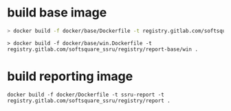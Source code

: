 # build base image

```sh
> docker build -f docker/base/Dockerfile -t registry.gitlab.com/softsquare_ssru/registry/report-base .
```

```
> docker build -f docker/base/win.Dockerfile -t registry.gitlab.com/softsquare_ssru/registry/report-base/win .
```

# build reporting image
```
docker build -f docker/Dockerfile -t ssru-report -t registry.gitlab.com/softsquare_ssru/registry/report . 
```